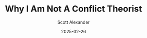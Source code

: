 ---
layout: podcast
title: "Why I Am Not A Conflict Theorist"
author: Scott Alexander
description: https://www.astralcodexten.com/p/why-i-am-not-a-conflict-theorist
date: 2025-02-26
length: 5833268
duration: 1458
guid: why-i-am-not-a-conflict-theorist
---